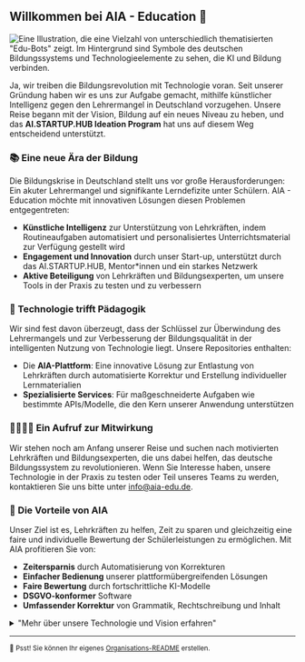 ## Willkommen bei AIA - Education 👋

![Eine Illustration, die eine Vielzahl von unterschiedlich thematisierten "Edu-Bots" zeigt. Im Hintergrund sind Symbole des deutschen Bildungssystems und Technologieelemente zu sehen, die KI und Bildung verbinden.](https://user-images.githubusercontent.com/exampleimage.jpg)

Ja, wir treiben die Bildungsrevolution mit Technologie voran. Seit unserer Gründung haben wir es uns zur Aufgabe gemacht, mithilfe künstlicher Intelligenz gegen den Lehrermangel in Deutschland vorzugehen. Unsere Reise begann mit der Vision, Bildung auf ein neues Niveau zu heben, und das **AI.STARTUP.HUB Ideation Program** hat uns auf diesem Weg entscheidend unterstützt.

### 📚 Eine neue Ära der Bildung

Die Bildungskrise in Deutschland stellt uns vor große Herausforderungen: Ein akuter Lehrermangel und signifikante Lerndefizite unter Schülern. AIA - Education möchte mit innovativen Lösungen diesen Problemen entgegentreten:

- **Künstliche Intelligenz** zur Unterstützung von Lehrkräften, indem Routineaufgaben automatisiert und personalisiertes Unterrichtsmaterial zur Verfügung gestellt wird
- **Engagement und Innovation** durch unser Start-up, unterstützt durch das AI.STARTUP.HUB, Mentor*innen und ein starkes Netzwerk
- **Aktive Beteiligung** von Lehrkräften und Bildungsexperten, um unsere Tools in der Praxis zu testen und zu verbessern

### 🤖 Technologie trifft Pädagogik

Wir sind fest davon überzeugt, dass der Schlüssel zur Überwindung des Lehrermangels und zur Verbesserung der Bildungsqualität in der intelligenten Nutzung von Technologie liegt. Unsere Repositories enthalten:

- Die **AIA-Plattform**: Eine innovative Lösung zur Entlastung von Lehrkräften durch automatisierte Korrektur und Erstellung individueller Lernmaterialien
- **Spezialisierte Services**: Für maßgeschneiderte Aufgaben wie bestimmte APIs/Modelle, die den Kern unserer Anwendung unterstützen

### 👨‍🏫👩‍🏫 Ein Aufruf zur Mitwirkung

Wir stehen noch am Anfang unserer Reise und suchen nach motivierten Lehrkräften und Bildungsexperten, die uns dabei helfen, das deutsche Bildungssystem zu revolutionieren. Wenn Sie Interesse haben, unsere Technologie in der Praxis zu testen oder Teil unseres Teams zu werden, kontaktieren Sie uns bitte unter info@aia-edu.de.

### 🌈 Die Vorteile von AIA

Unser Ziel ist es, Lehrkräften zu helfen, Zeit zu sparen und gleichzeitig eine faire und individuelle Bewertung der Schülerleistungen zu ermöglichen. Mit AIA profitieren Sie von:

- **Zeitersparnis** durch Automatisierung von Korrekturen
- **Einfacher Bedienung** unserer plattformübergreifenden Lösungen
- **Faire Bewertung** durch fortschrittliche KI-Modelle
- **DSGVO-konformer** Software
- **Umfassender Korrektur** von Grammatik, Rechtschreibung und Inhalt

<details> 
	<summary>"Mehr über unsere Technologie und Vision erfahren"</summary>
	<br>
	<ul>
		<li>Unsere Entwicklung basiert auf fortschrittlicher KI, die speziell für den Bildungsbereich angepasst ist.</li>
		<li>Wir arbeiten interdisziplinär und integrieren Expertise aus Pädagogik, Technologie und Design, um die besten Lösungen zu schaffen.</li>
		<li>Die Feedbacks von Lehrkräften sind uns besonders wichtig, um unsere Produkte kontinuierlich zu verbessern und an die Bedürfnisse anzupassen.</li>
	</ul>
</details>

---

<sub>🤫 Psst! Sie können Ihr eigenes [Organisations-README](https://docs.github.com/en/organizations/collaborating-with-groups-in-organizations/customizing-your-organizations-profile) erstellen.</sub>

<!--
Mit 🖤 erstellt

